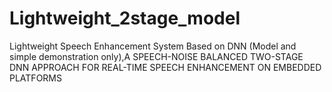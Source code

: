 # Lightweight_2stage_model
 Lightweight Speech Enhancement System Based on DNN (Model and simple demonstration only),A SPEECH-NOISE BALANCED TWO-STAGE DNN APPROACH FOR REAL-TIME SPEECH ENHANCEMENT ON EMBEDDED PLATFORMS
